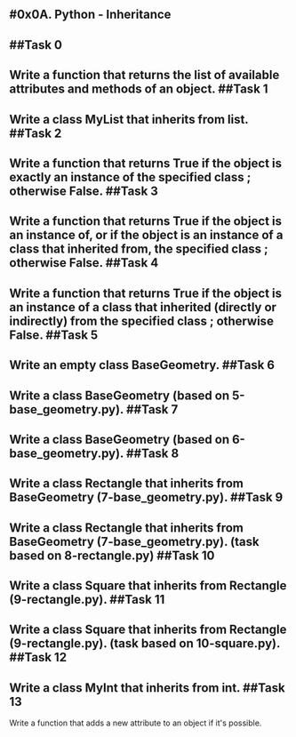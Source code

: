 #0x0A. Python - Inheritance
---
##Task 0
---
Write a function that returns the list of available attributes and methods of an object.
##Task 1
---
Write a class MyList that inherits from list.
##Task 2
---
Write a function that returns True if the object is exactly an instance of the specified class ; otherwise False.
##Task 3
---
Write a function that returns True if the object is an instance of, or if the object is an instance of a class that inherited from, the specified class ; otherwise False.
##Task 4
---
Write a function that returns True if the object is an instance of a class that inherited (directly or indirectly) from the specified class ; otherwise False.
##Task 5
---
Write an empty class BaseGeometry.
##Task 6
---
Write a class BaseGeometry (based on 5-base_geometry.py).
##Task 7
---
Write a class BaseGeometry (based on 6-base_geometry.py).
##Task 8
---
Write a class Rectangle that inherits from BaseGeometry (7-base_geometry.py).
##Task 9
---
Write a class Rectangle that inherits from BaseGeometry (7-base_geometry.py). (task based on 8-rectangle.py)
##Task 10
---
Write a class Square that inherits from Rectangle (9-rectangle.py).
##Task 11
---
Write a class Square that inherits from Rectangle (9-rectangle.py). (task based on 10-square.py).
##Task 12
---
Write a class MyInt that inherits from int.
##Task 13
---
Write a function that adds a new attribute to an object if it's possible.
